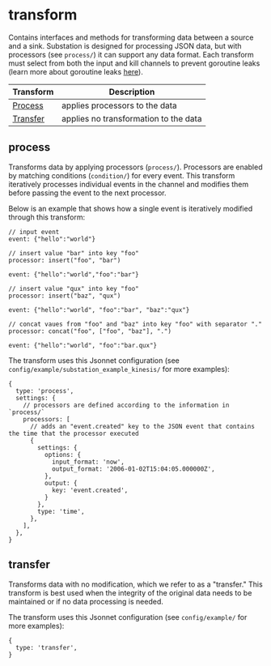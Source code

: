 # transform

Contains interfaces and methods for transforming data between a source and a sink. Substation is designed for processing JSON data, but with processors (see `process/`) it can support any data format. Each transform must select from both the input and kill channels to prevent goroutine leaks (learn more about goroutine leaks [here](https://www.ardanlabs.com/blog/2018/11/goroutine-leaks-the-forgotten-sender.html)).

| Transform             | Description                           |
| --------------------- | ------------------------------------- |
| [Process](#process)   | applies processors to the data        |
| [Transfer](#transfer) | applies no transformation to the data |

## process

Transforms data by applying processors (`process/`). Processors are enabled by matching conditions (`condition/`) for every event. This transform iteratively processes individual events in the channel and modifies them before passing the event to the next processor.

Below is an example that shows how a single event is iteratively modified through this transform:

```
// input event
event: {"hello":"world"}

// insert value "bar" into key "foo"
processor: insert("foo", "bar")

event: {"hello":"world","foo":"bar"}

// insert value "qux" into key "foo"
processor: insert("baz", "qux")

event: {"hello":"world", "foo":"bar", "baz":"qux"}

// concat vaues from "foo" and "baz" into key "foo" with separator "."
processor: concat("foo", ["foo", "baz"], ".")

event: {"hello":"world", "foo":"bar.qux"}
```

The transform uses this Jsonnet configuration (see `config/example/substation_example_kinesis/` for more examples):

```
{
  type: 'process',
  settings: {
    // processors are defined according to the information in `process/`
    processors: [
      // adds an "event.created" key to the JSON event that contains the time that the processor executed
      {
        settings: {
          options: {
            input_format: 'now',
            output_format: '2006-01-02T15:04:05.000000Z',
          },
          output: {
            key: 'event.created',
          }
        },
        type: 'time',
      },
    ],
  },
}
```

## transfer

Transforms data with no modification, which we refer to as a "transfer." This transform is best used when the integrity of the original data needs to be maintained or if no data processing is needed.

The transform uses this Jsonnet configuration (see `config/example/` for more examples):

```
{
  type: 'transfer',
}
```
